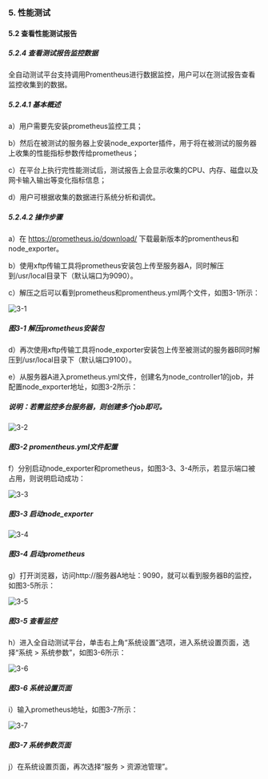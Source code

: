 ### 5. 性能测试

#### 5.2 查看性能测试报告

##### 5.2.4 查看测试报告监控数据

全自动测试平台支持调用Promentheus进行数据监控，用户可以在测试报告查看监控收集到的数据。

##### 5.2.4.1 基本概述

a）用户需要先安装prometheus监控工具；

b）然后在被测试的服务器上安装node_exporter插件，用于将在被测试的服务器上收集的性能指标参数传给prometheus；

c）在平台上执行完性能测试后，测试报告上会显示收集的CPU、内存、磁盘以及网卡输入输出等变化指标信息；

d）用户可根据收集的数据进行系统分析和调优。

##### 5.2.4.2 操作步骤

a）在 https://prometheus.io/download/ 下载最新版本的promentheus和node_exporter。

b）使用xftp传输工具将prometheus安装包上传至服务器A，同时解压到/usr/local目录下（默认端口为9090）。

c）解压之后可以看到prometheus和promentheus.yml两个文件，如图3-1所示：

![3-1](https://www.feisuanyz.com/fstest/xncs/ceshireport/jiankongjicheng_3.jpg)

##### 图3-1 解压prometheus安装包

d）再次使用xftp传输工具将node_exporter安装包上传至被测试的服务器B同时解压到/usr/local目录下（默认端口9100）。

e）从服务器A进入prometheus.yml文件，创建名为node_controller1的job，并配置node_exporter地址，如图3-2所示：

##### 说明：若需监控多台服务器，则创建多个job即可。

![3-2](https://www.feisuanyz.com/fstest/xncs/ceshireport/jiankongjicheng_5.jpg)

##### 图3-2 promentheus.yml文件配置

f）分别启动node_exporter和prometheus，如图3-3、3-4所示，若显示端口被占用，则说明启动成功：

![3-3](https://www.feisuanyz.com/fstest/xncs/ceshireport/jiankongjicheng__6_2.jpg)

##### 图3-3 启动node_exporter

![3-4](https://www.feisuanyz.com/fstest/xncs/ceshireport/jiankongjicheng_6_1.jpg)

##### 图3-4 启动prometheus

g）打开浏览器，访问http://服务器A地址：9090，就可以看到服务器B的监控，如图3-5所示：

![3-5](https://www.feisuanyz.com/fstest/xncs/ceshireport/jiankongjicheng_7.jpg)

##### 图3-5 查看监控

h）进入全自动测试平台，单击右上角“系统设置”选项，进入系统设置页面，选择“系统 > 系统参数”，如图3-6所示：

![3-6](https://www.feisuanyz.com/fstest/xncs/ceshireport/jiankongjicheng_8.png)

##### 图3-6 系统设置页面

i）输入prometheus地址，如图3-7所示：

![3-7](https://www.feisuanyz.com/fstest/xncs/ceshireport/jiankongjicheng_9.png)

##### 图3-7 系统参数页面

j）在系统设置页面，再次选择“服务 > 资源池管理”。
